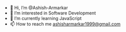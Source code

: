 - 👋 Hi, I’m @Ashish-Armarkar
- 👀 I’m interested in Software Development
- 🌱 I’m currently learning JavaScript
- 📫 How to reach me ashisharmarkar1999@gmail.com

<!---
Ashish-Armarkar/Ashish-Armarkar is a ✨ special ✨ repository because its `README.md` (this file) appears on your GitHub profile.
You can click the Preview link to take a look at your changes.
--->
